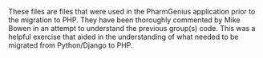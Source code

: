 These files are files that were used in the PharmGenius application prior
to the migration to PHP. They have been thoroughly commented by Mike Bowen
in an attempt to understand the previous group(s) code. This was a helpful
exercise that aided in the understanding of what needed to be migrated from
Python/Django to PHP.